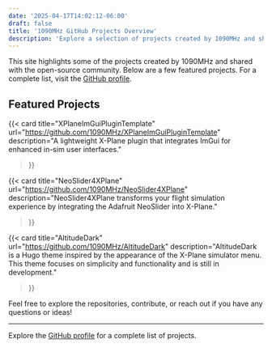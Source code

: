```yaml
---
date: '2025-04-17T14:02:12-06:00'
draft: false
title: '1090MHz GitHub Projects Overview'
description: 'Explore a selection of projects created by 1090MHz and shared with the open-source community.'
---
```


This site highlights some of the projects created by 1090MHz and shared with the open-source community. Below are a few featured projects. For a complete list, visit the [GitHub profile](https://github.com/1090MHz).

## Featured Projects

{{< card 
  title="XPlaneImGuiPluginTemplate" 
  url="https://github.com/1090MHz/XPlaneImGuiPluginTemplate" 
  description="A lightweight X-Plane plugin that integrates ImGui for enhanced in-sim user interfaces." 
>}}

{{< card 
  title="NeoSlider4XPlane" 
  url="https://github.com/1090MHz/NeoSlider4XPlane" 
  description="NeoSlider4XPlane transforms your flight simulation experience by integrating the Adafruit NeoSlider into X-Plane." 
>}}

{{< card 
  title="AltitudeDark" 
  url="https://github.com/1090MHz/AltitudeDark" 
  description="AltitudeDark is a Hugo theme inspired by the appearance of the X-Plane simulator menu. This theme focuses on simplicity and functionality and is still in development." 
>}}

Feel free to explore the repositories, contribute, or reach out if you have any questions or ideas!

---
Explore the [GitHub profile](https://github.com/1090MHz) for a complete list of projects.